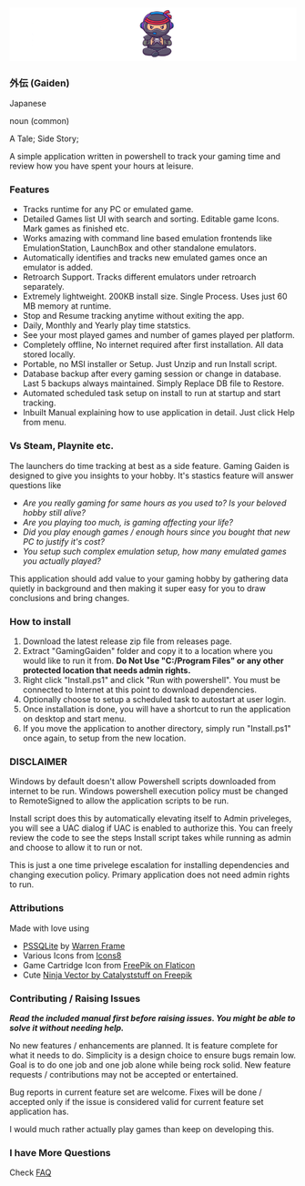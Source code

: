 
![Gaming Gaiden](./readme-files/GamingGaidenBanner.png)



### 外伝 (Gaiden)

Japanese

noun (common)

A Tale; Side Story;


A simple application written in powershell to track your gaming time and review how you have spent your hours at leisure. 



### Features
- Tracks runtime for any PC or emulated game.
- Detailed Games list UI with search and sorting. Editable game Icons. Mark games as finished etc.
- Works amazing with command line based emulation frontends like EmulationStation, LaunchBox and other standalone emulators.
- Automatically identifies and tracks new emulated games once an emulator is added.
- Retroarch Support. Tracks different emulators under retroarch separately.
- Extremely lightweight. 200KB install size. Single Process. Uses just 60 MB memory at runtime.
- Stop and Resume tracking anytime without exiting the app.
- Daily, Monthly and Yearly play time statstics.
- See your most played games and number of games played per platform.
- Completely offline, No internet required after first installation. All data stored locally.
- Portable, no MSI installer or Setup. Just Unzip and run Install script.
- Database backup after every gaming session or change in database. Last 5 backups always maintained. Simply Replace DB file to Restore.
- Automated scheduled task setup on install to run at startup and start tracking.
- Inbuilt Manual explaining how to use application in detail. Just click Help from menu.

### Vs Steam, Playnite etc.
The launchers do time tracking at best as a side feature. Gaming Gaiden is designed to give you insights to your hobby. It's stastics feature will answer questions like 
- *Are you really gaming for same hours as you used to? Is your beloved hobby still alive?*
- *Are you playing too much, is gaming affecting your life?*
- *Did you play enough games / enough hours since you bought that new PC to justify it's cost?*
- *You setup such complex emulation setup, how many emulated games you actually played?*

This application should add value to your gaming hobby by gathering data quietly in background and then making it super easy for you to draw conclusions and bring changes.

### How to install
1. Download the latest release zip file from releases page.
2. Extract "GamingGaiden" folder and copy it to a location where you would like to run it from. **Do Not Use "C:/Program Files" or any other protected location that needs admin rights.**
3. Right click "Install.ps1" and click "Run with powershell". You must be connected to Internet at this point to download dependencies.
4. Optionally choose to setup a scheduled task to autostart at user login.
5. Once installation is done, you will have a shortcut to run the application on desktop and start menu.
6. If you move the application to another directory, simply run "Install.ps1" once again, to setup from the new location.

### DISCLAIMER
Windows by default doesn't allow Powershell scripts downloaded from internet to be run. Windows powershell execution policy must be changed to RemoteSigned to allow the application scripts to be run.

Install script does this by automatically elevating itself to Admin priveleges, you will see a UAC dialog if UAC is enabled to authorize this. You can freely review the code to see the steps Install script takes while running as admin and choose to allow it to run or not.

This is just a one time privelege escalation for installing dependencies and changing execution policy. Primary application does not need admin rights to run.

### Attributions

Made with love using 

- [PSSQLite](https://www.powershellgallery.com/packages/PSSQLite) by [Warren Frame](https://github.com/RamblingCookieMonster)
- Various Icons from [Icons8](https://icons8.com)
- Game Cartridge Icon from [FreePik on Flaticon](https://www.flaticon.com/free-icons/game-cartridge)
- Cute [Ninja Vector by Catalyststuff on Freepik](https://www.freepik.com/free-vector/cute-ninja-gaming-cartoon-vector-icon-illustration-people-technology-icon-concept-isolated-flat_42903434.htm)

### Contributing / Raising Issues

***Read the included manual first before raising issues. You might be able to solve it without needing help.***

No new features / enhancements are planned. It is feature complete for what it needs to do. Simplicity is a design choice to ensure bugs remain low. Goal is to do one job and one job alone while being rock solid. New feature requests / contributions may not be accepted or entertained. 

Bug reports in current feature set are welcome. Fixes will be done / accepted only if the issue is considered valid for current feature set application has.

I would much rather actually play games than keep on developing this.

### I have More Questions
Check [FAQ](./readme-files/FAQ.md)